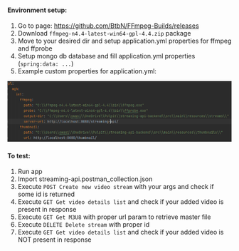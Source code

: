 
#### Environment setup:

1. Go to page: https://github.com/BtbN/FFmpeg-Builds/releases
2. Download ```ffmpeg-n4.4-latest-win64-gpl-4.4.zip``` package
3. Move to your desired dir and setup application.yml properties for ffmpeg and ffprobe 
4. Setup mongo db database and fill application.yml properties (`spring:data: ...`)
5. Example custom properties for application.yml:

![img.png](img.png)

#### To test:
1. Run app
2. Import streaming-api.postman_collection.json
3. Execute `POST Create new video stream` with your args and check if some id is returned
4. Execute `GET Get video details list` and check if your added video is present in response
5. Execute `GET Get M3U8` with proper url param to retrieve master file
6. Execute `DELETE Delete stream` with proper id
7. Execute `GET Get video details list` and check if your added video is NOT present in response